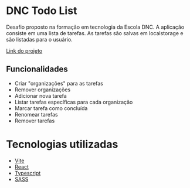 # DNC Todo List
Desafio proposto na formação em tecnologia da Escola DNC.
A aplicação consiste em uma lista de tarefas.
As tarefas são salvas em localstorage e são listadas para o usuário.

[Link do projeto](https://todo-app-dnc.netlify.app/)

## Funcionalidades

- Criar "organizações" para as tarefas
- Remover organizações 
- Adicionar nova tarefa
- Listar tarefas específicas para cada organização
- Marcar tarefa como concluída
- Renomear tarefas
- Remover tarefas

# Tecnologias utilizadas

- [Vite](https://vitejs.dev/guide/)
- [React](https://react.dev)
- [Typescript](https://www.typescriptlang.org/docs/)
- [SASS](https://sass-lang.com)

